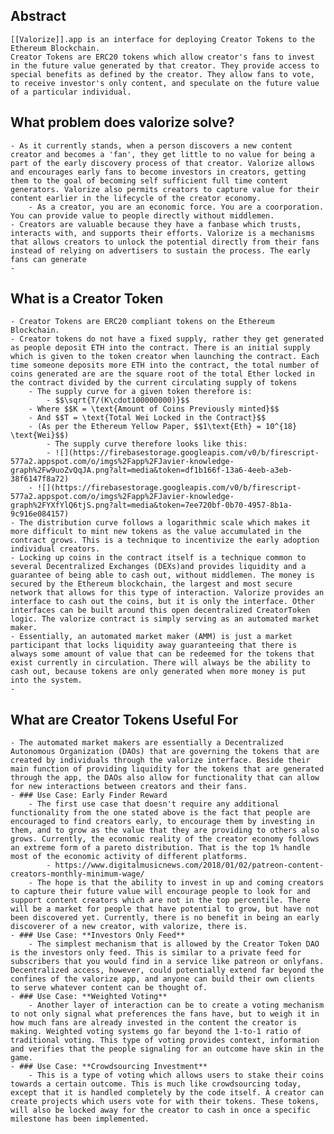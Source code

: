 ## Abstract
    [[Valorize]].app is an interface for deploying Creator Tokens to the Ethereum Blockchain.
    Creator Tokens are ERC20 tokens which allow creator's fans to invest in the future value generated by that creator. They provide access to special benefits as defined by the creator. They allow fans to vote, to receive investor's only content, and speculate on the future value of a particular individual.
## What problem does valorize solve?
    - As it currently stands, when a person discovers a new content creator and becomes a 'fan', they get little to no value for being a part of the early discovery process of that creator. Valorize allows and encourages early fans to become investors in creators, getting them to the goal of becoming self sufficient full time content generators. Valorize also permits creators to capture value for their content earlier in the lifecycle of the creator economy.
        - As a creator, you are an economic force. You are a coorporation. You can provide value to people directly without middlemen. 
    - Creators are valuable because they have a fanbase which trusts, interacts with, and supports their efforts. Valorize is a mechanisms that allows creators to unlock the potential directly from their fans instead of relying on advertisers to sustain the process. The early fans can generate 
    - 
## What is a Creator Token
    - Creator Tokens are ERC20 compliant tokens on the Ethereum Blockchain. 
    - Creator tokens do not have a fixed supply, rather they get generated as people deposit ETH into the contract. There is an initial supply which is given to the token creator when launching the contract. Each time someone deposits more ETH into the contract, the total number of coins generated are are the square root of the total Ether locked in the contract divided by the current circulating supply of tokens
        - The supply curve for a given token therefore is:
            - $$\sqrt{T/(K\cdot100000000)}$$ 
        - Where $$K = \text{Amount of Coins Previously minted}$$
        - And $$T = \text{Total Wei Locked in the Contract}$$ 
        - (As per the Ethereum Yellow Paper, $$1\text{Eth} = 10^{18} \text{Wei}$$)
            - The supply curve therefore looks like this:
            - ![](https://firebasestorage.googleapis.com/v0/b/firescript-577a2.appspot.com/o/imgs%2Fapp%2FJavier-knowledge-graph%2Fw9uoZvQqJA.png?alt=media&token=df1b166f-13a6-4eeb-a3eb-38f6147f8a72)
        - ![](https://firebasestorage.googleapis.com/v0/b/firescript-577a2.appspot.com/o/imgs%2Fapp%2FJavier-knowledge-graph%2FYXfYlQ6tjS.png?alt=media&token=7ee720bf-0b70-4957-8b1a-9c916e084157)
    - The distribution curve follows a logarithmic scale which makes it more difficult to mint new tokens as the value accumulated in the contract grows. This is a technique to incentivize the early adoption individual creators.
    - Locking up coins in the contract itself is a technique common to several Decentralized Exchanges (DEXs)and provides liquidity and a guarantee of being able to cash out, without middlemen. The money is secured by the Ethereum blockchain, the largest and most secure network that allows for this type of interaction. Valorize provides an interface to cash out the coins, but it is only the interface. Other interfaces can be built around this open decentralized CreatorToken logic. The valorize contract is simply serving as an automated market maker.
    - Essentially, an automated market maker (AMM) is just a market participant that locks liquidity away guaranteeing that there is always some amount of value that can be redeemed for the tokens that exist currently in circulation. There will always be the ability to cash out, because tokens are only generated when more money is put into the system.
    - 
## What are Creator Tokens Useful For
    - The automated market makers are essentially a Decentralized Autonomous Organization (DAOs) that are governing the tokens that are created by individuals through the valorize interface. Beside their main function of providing liquidity for the tokens that are generated through the app, the DAOs also allow for functionality that can allow for new interactions between creators and their fans. 
    - ### Use Case: Early Finder Reward
        - The first use case that doesn't require any additional functionality from the one stated above is the fact that people are encouraged to find creators early, to encourage them by investing in them, and to grow as the value that they are providing to others also grows. Currently, the economic reality of the creator economy follows an extreme form of a pareto distribution. That is the top 1% handle most of the economic activity of different platforms. 
            - https://www.digitalmusicnews.com/2018/01/02/patreon-content-creators-monthly-minimum-wage/
        - The hope is that the ability to invest in up and coming creators to capture their future value will encourage people to look for and support content creators which are not in the top percentile. There will be a market for people that have potential to grow, but have not been discovered yet. Currently, there is no benefit in being an early discoverer of a new creator, with valorize, there is.
    - ### Use Case: **Investors Only Feed**
        - The simplest mechanism that is allowed by the Creator Token DAO is the investors only feed. This is similar to a private feed for subscribers that you would find in a service like patreon or onlyfans. Decentralized access, however, could potentially extend far beyond the confines of the valorize app, and anyone can build their own clients to serve whatever content can be thought of.
    - ### Use Case: **Weighted Voting**
        - Another layer of interaction can be to create a voting mechanism to not only signal what preferences the fans have, but to weigh it in how much fans are already invested in the content the creator is making. Weighted voting systems go far beyond the 1-to-1 ratio of traditional voting. This type of voting provides context, information and verifies that the people signaling for an outcome have skin in the game.
    - ### Use Case: **Crowdsourcing Investment**
        - This is a type of voting which allows users to stake their coins towards a certain outcome. This is much like crowdsourcing today, except that it is handled completely by the code itself. A creator can create projects which users vote for with their tokens. These tokens, will also be locked away for the creator to cash in once a specific milestone has been implemented. 
